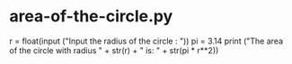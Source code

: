 # area-of-the-circle.py
r = float(input ("Input the radius of the circle : "))
pi = 3.14
print ("The area of the circle with radius " + str(r) + " is: " + str(pi * r**2))

